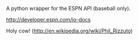 A python wrapper for the ESPN API (baseball only). 

http://developer.espn.com/io-docs

Holy cow! (http://en.wikipedia.org/wiki/Phil_Rizzuto)
